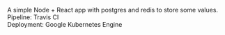A simple Node + React app with postgres and redis to store some values.  
Pipeline: Travis CI  
Deployment: Google Kubernetes Engine  
